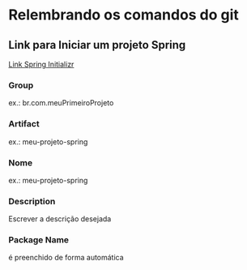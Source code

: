 # Relembrando os comandos do git

## Link para Iniciar um projeto Spring
[Link Spring Initializr](https://start.spring.io/)

### Group
ex.: br.com.meuPrimeiroProjeto

### Artifact
ex.: meu-projeto-spring

### Nome
ex.: meu-projeto-spring

### Description
Escrever a descrição desejada

### Package Name
é preenchido de forma automática

